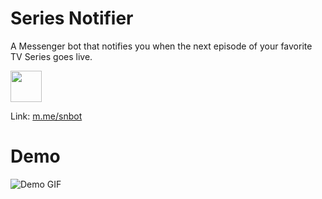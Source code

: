 # Series Notifier
A Messenger bot that notifies you when the next episode of your favorite TV Series goes live.

<a href="https://m.me/snbot">
<img src="https://s23.postimg.org/lx7vvkugb/try_it_now_button.png" height="50px"/>
</a>

Link: [m.me/snbot](https://m.me/snbot)

# Demo
![Demo GIF](http://i.giphy.com/l4JzgRsCwfKtZbobu.gif)
